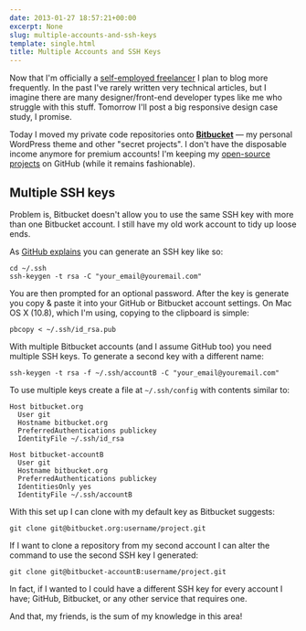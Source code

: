 ```yaml
---
date: 2013-01-27 18:57:21+00:00
excerpt: None
slug: multiple-accounts-and-ssh-keys
template: single.html
title: Multiple Accounts and SSH Keys
---
```


Now that I'm officially a [self-employed freelancer](https://dbushell.com/2012/12/30/a-new-beginning/) I plan to blog more frequently. In the past I've rarely written very technical articles, but I imagine there are many designer/front-end developer types like me who struggle with this stuff. Tomorrow I'll post a big responsive design case study, I promise.

Today I moved my private code repositories onto **[Bitbucket](https://bitbucket.org/)** — my personal WordPress theme and other "secret projects". I don't have the disposable income anymore for premium accounts! I'm keeping my [open-source projects](https://github.com/dbushell) on GitHub (while it remains fashionable). 


## Multiple SSH keys


Problem is, Bitbucket doesn't allow you to use the same SSH key with more than one Bitbucket account. I still have my old work account to tidy up loose ends.

As [GitHub explains](https://help.github.com/articles/generating-ssh-keys) you can generate an SSH key like so:

````
cd ~/.ssh
ssh-keygen -t rsa -C "your_email@youremail.com"
````

You are then prompted for an optional password. After the key is generate you copy & paste it into your GitHub or Bitbucket account settings. On Mac OS X (10.8), which I'm using, copying to the clipboard is simple:

````
pbcopy < ~/.ssh/id_rsa.pub
````

With multiple Bitbucket accounts (and I assume GitHub too) you need multiple SSH keys. To generate a second key with a different name:

````
ssh-keygen -t rsa -f ~/.ssh/accountB -C "your_email@youremail.com"
````

To use multiple keys create a file at `~/.ssh/config` with contents similar to:

````
Host bitbucket.org
  User git
  Hostname bitbucket.org
  PreferredAuthentications publickey
  IdentityFile ~/.ssh/id_rsa

Host bitbucket-accountB
  User git
  Hostname bitbucket.org
  PreferredAuthentications publickey
  IdentitiesOnly yes
  IdentityFile ~/.ssh/accountB
````

With this set up I can clone with my default key as Bitbucket suggests:

````
git clone git@bitbucket.org:username/project.git
````

If I want to clone a repository from my second account I can alter the command to use the second SSH key I generated:

````
git clone git@bitbucket-accountB:username/project.git
````

In fact, if I wanted to I could have a different SSH key for every account I have; GitHub, Bitbucket, or any other service that requires one.

And that, my friends, is the sum of my knowledge in this area!
